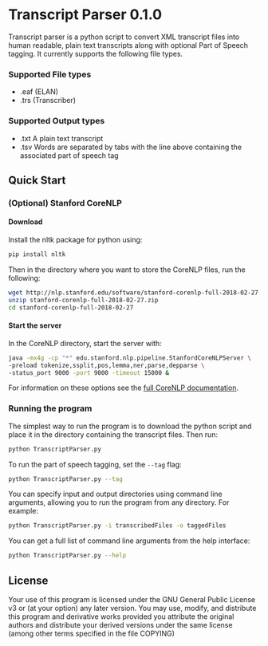 # Transcript Parser 0.1.0

Transcript parser is a python script to convert XML transcript files into human
readable, plain text transcripts along with optional Part of Speech tagging. It
currently supports the following file types.

### Supported File types
* .eaf (ELAN)
* .trs (Transcriber)

### Supported Output types
* .txt A plain text transcript
* .tsv Words are separated by tabs with the line above containing the associated
part of speech tag

## Quick Start
### (Optional) Stanford CoreNLP
#### Download
Install the nltk package for python using:
```bash
pip install nltk
```

Then in the directory where you want to store the CoreNLP files, run the following:
```bash
wget http://nlp.stanford.edu/software/stanford-corenlp-full-2018-02-27.zip
unzip stanford-corenlp-full-2018-02-27.zip
cd stanford-corenlp-full-2018-02-27
```

#### Start the server
In the CoreNLP directory, start the server with:
```bash
java -mx4g -cp "*" edu.stanford.nlp.pipeline.StanfordCoreNLPServer \
-preload tokenize,ssplit,pos,lemma,ner,parse,depparse \
-status_port 9000 -port 9000 -timeout 15000 &
```

For information on these options see the [full CoreNLP documentation](https://stanfordnlp.github.io/CoreNLP/cmdline.html).

### Running the program
The simplest way to run the program is to download the python script and place
it in the directory containing the transcript files. Then run:
```bash
python TranscriptParser.py
```

To run the part of speech tagging, set the ```--tag``` flag:
```bash
python TranscriptParser.py --tag
```

You can specify input and output directories using command line arguments, allowing
you to run the program from any directory. For example:
```bash
python TranscriptParser.py -i transcribedFiles -o taggedFiles
```

You can get a full list of command line arguments from the help interface:
```bash
python TranscriptParser.py --help
```

## License
Your use of this program is licensed under the GNU General Public License v3 or
(at your option) any later version. You may use, modify, and distribute this
program and derivative works provided you attribute the original authors and
distribute your derived versions under the same license (among other terms
specified in the file COPYING)
